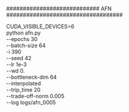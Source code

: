 


############################ AFN ###################################


CUDA_VISIBLE_DEVICES=6 \
python afn.py \
--epochs 30 \
--batch-size 64 \
-i 390 \
--seed 42 \
--lr 1e-3 \
--wd 0. \
--bottleneck-dim 64 \
--interpolated \
--trip_time 20 \
--trade-off-norm 0.005 \
--log logs/afn_0005
